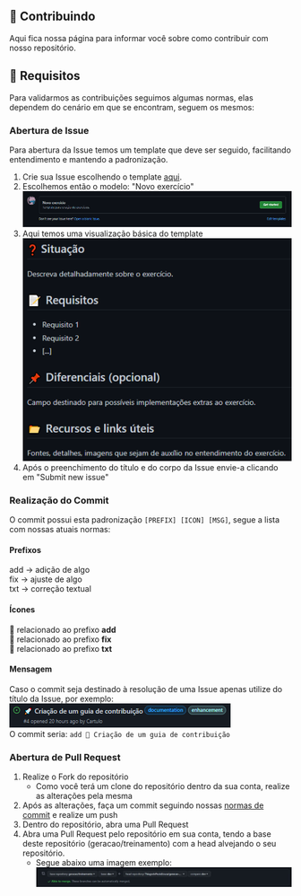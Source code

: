 ## 🤝 Contribuindo
Aqui fica nossa página para informar você sobre como contribuir com nosso repositório.

## 📝 Requisitos
Para validarmos as contribuições seguimos algumas normas, elas dependem do cenário em que se encontram, seguem os mesmos:

### Abertura de Issue
Para abertura da Issue temos um template que deve ser seguido, facilitando entendimento e mantendo a padronização.

1. Crie sua Issue escolhendo o template [aqui](https://github.com/geracao/treinamento/issues/new/choose).
2. Escolhemos então o modelo: "Novo exercício" <br>
    ![Selecionando template de Issue](./assets/img/issue-template-selecionar.png)
3. Aqui temos uma visualização básica do template <br>
    ![Template - Novo exercício](./assets/img/issue-template-novo-exercicio.png)
4. Após o preenchimento do título e do corpo da Issue envie-a clicando em "Submit new issue"

### Realização do Commit
O commit possui esta padronização <code>[PREFIX] [ICON] [MSG]</code>, segue a lista com nossas atuais normas:

#### Prefixos
add → adição de algo <br>
fix → ajuste de algo <br>
txt → correção textual

#### Ícones
🚀 relacionado ao prefixo **add** <br>
🔧 relacionado ao prefixo **fix** <br>
📝 relacionado ao prefixo **txt**

#### Mensagem
Caso o commit seja destinado à resolução de uma Issue apenas utilize do título da Issue, por exemplo: <br>
![Issue - Criação de um guia de contribuição](./assets/img/issue-criacao-guia-contribuicao.png) <br>
O commit seria: <code>add 🚀 Criação de um guia de contribuição</code>

### Abertura de Pull Request

1. Realize o Fork do repositório
    - Como você terá um clone do repositório dentro da sua conta, realize as alterações pela mesma
2. Após as alterações, faça um commit seguindo nossas [normas de commit](./CONTRIBUTION.md#realização-do-commit) e realize um push
3. Dentro do repositório, abra uma Pull Request
4. Abra uma Pull Request pelo repositório em sua conta, tendo a base deste repositório (geracao/treinamento) com a head alvejando o seu repositório.
    - Segue abaixo uma imagem exemplo: <br>
    ![Realizando Pull Request de um repositório "forkado"](./assets/img/pull-request-branches-comparar.png)